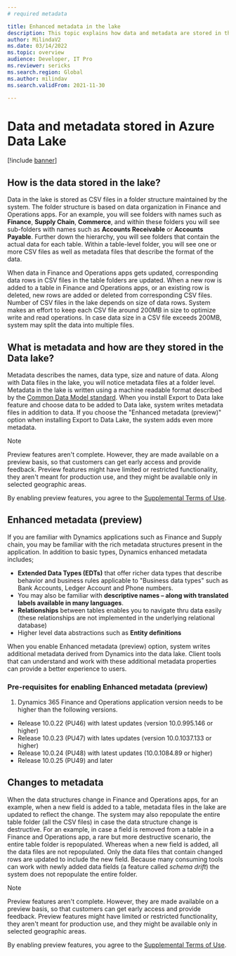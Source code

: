 ```yaml
---
# required metadata

title: Enhanced metadata in the lake 
description: This topic explains how data and metadata are stored in the lake.
author: MilindaV2
ms.date: 03/14/2022
ms.topic: overview
audience: Developer, IT Pro
ms.reviewer: sericks
ms.search.region: Global
ms.author: milindav
ms.search.validFrom: 2021-11-30

---
```


# Data and metadata stored in Azure Data Lake

[!include [banner](../includes/banner.md)]

## How is the data stored in the lake?

Data in the lake is stored as CSV files in a folder structure maintained by the system. The folder structure is based on data organization in Finance and Operations apps. For an example, you will see folders with names such as **Finance**, **Supply Chain**, **Commerce**, and within these folders you will see sub-folders with names such as **Accounts Receivable** or **Accounts Payable**. Further down the hierarchy, you will see folders that contain the actual data for each table. Within a table-level folder, you will see one or more CSV files as well as metadata files that describe the format of the data. 

When data in Finance and Operations apps gets updated, corresponding data rows in CSV files in the table folders are updated. When a new row is added to a table in Finance and Operations apps, or an existing row is deleted, new rows are added or deleted from corresponding CSV files. Number of CSV files in the lake depends on size of data rows. System makes an effort to keep each CSV file around 200MB in size to optimize write and read operations. In case data size in a CSV file exceeds 200MB, system may split the data into multiple files.   


## What is metadata and how are they stored in the Data lake?

Metadata describes the names, data type, size and nature of data. Along with Data files in the lake, you will notice metadata files at a folder level. Metadata in the lake is written using a machine readable format described by the [Common Data Model standard](https://docs.microsoft.com/common-data-model/sdk/overview). When you install Export to Data lake feature and choose data to be added to Data lake, system writes metadata files in addition to data. If you choose the "Enhanced metadata (preview)" option when installing Export to Data Lake, the system adds even more metadata.


> [!NOTE]
> Preview features aren't complete. However, they are made available on a preview basis, so that customers can get early access and provide feedback. Preview features might have limited or restricted functionality, they aren't meant for production use, and they might be available only in selected geographic areas.
>
> By enabling preview features, you agree to the [Supplemental Terms of Use](../../fin-ops/get-started/public-preview-terms.md).

## Enhanced metadata (preview)
If you are familiar with Dynamics applications such as Finance and Supply chain, you may be familiar with the rich metadata structures present in the application. In addition to basic types, Dynamics enhanced metadata includes; 

-   **Extended Data Types (EDTs)** that offer richer data types that describe behavior and business rules applicable to "Business data types" such as Bank Accounts, Ledger Account and Phone numbers. 
-   You may also be familiar with **descriptive names – along with translated labels available in many languages**.
-   **Relationships** between tables enables you to navigate thru data easily
    (these relationships are not implemented in the underlying relational
    database)
-   Higher level data abstractions such as **Entity definitions**

When you enable Enhanced metadata (preview) option, system writes additional metadata derived from Dynamics into the data lake. Client tools that can understand and work with these additional metadata properties can provide a better experience to users.

### Pre-requisites for enabling Enhanced metadata (preview)
1. Dynamics 365 Finance and Operations application version needs to be higher than the following versions.
- Release 10.0.22 (PU46) with latest updates (version 10.0.995.146 or higher)
- Release 10.0.23 (PU47) with lates updates (version 10.0.1037.133 or higher)
- Release 10.0.24 (PU48) with latest updates (10.0.1084.89 or higher)
- Release 10.0.25 (PU49) and later



## Changes to metadata
When the data structures change in Finance and Operations apps, for an example, when a new field is added to a table, metadata files in the lake are updated to reflect the change. The system may also repopulate the entire table folder (all the CSV files) in case the data structure change is destructive. For an example, in case a field is removed from a table in a Finance and Operations app, a rare but more destructive scenario, the entire table folder is repopulated. Whereas when a new field is added, all the data files are not repopulated. Only the data files that contain changed rows are updated to include the new field. Because many consuming tools can work with newly added data fields (a feature called *schema drift*) the system does not repopulate the entire folder. 




> [!NOTE]
> Preview features aren't complete. However, they are made available on a preview basis, so that customers can get early access and provide feedback. Preview features might have limited or restricted functionality, they aren't meant for production use, and they might be available only in selected geographic areas.
>
> By enabling preview features, you agree to the [Supplemental Terms of Use](../../fin-ops/get-started/public-preview-terms.md).


